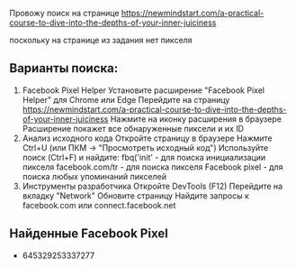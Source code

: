 Провожу поиск на странице
https://newmindstart.com/a-practical-course-to-dive-into-the-depths-of-your-inner-juiciness

поскольку на странице из задания нет пикселя

## Варианты поиска:
1. Facebook Pixel Helper
Установите расширение "Facebook Pixel Helper" для Chrome или Edge
Перейдите на страницу https://newmindstart.com/a-practical-course-to-dive-into-the-depths-of-your-inner-juiciness
Нажмите на иконку расширения в браузере
Расширение покажет все обнаруженные пиксели и их ID
2. Анализ исходного кода
Откройте страницу в браузере
Нажмите Ctrl+U (или ПКМ → "Просмотреть исходный код")
Используйте поиск (Ctrl+F) и найдите:
fbq('init' - для поиска инициализации пикселя
facebook.com/tr - для поиска пикселя Facebook
pixel - для поиска любых упоминаний пикселей
3. Инструменты разработчика
Откройте DevTools (F12)
Перейдите на вкладку "Network"
Обновите страницу
Найдите запросы к facebook.com или connect.facebook.net


## Найденные Facebook Pixel
- 645329253337277